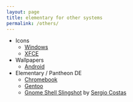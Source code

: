 ```yaml
---
layout: page
title: elementary for other systems
permalink: /others/
---
```


* Icons 
  * [Windows](http://neiio.deviantart.com/art/elementary-icon-pack-479987887)
  * [XFCE](https://github.com/shimmerproject/elementary-xfce)
* Wallpapers 
  * [Android](https://play.google.com/store/apps/details?id=com.echo.elementaryoswallpaper)
* Elementary / Pantheon DE
  * [Chromebook](https://github.com/Setsuna666/elementaryos-chromebook)
  * [Gentoo](https://github.com/pimvullers/elementary)
  * [Gnome Shell Slingshot](https://github.com/rastersoft/slingshot_gnome) by [Sergio Costas](https://plus.google.com/109028243437007082486)
